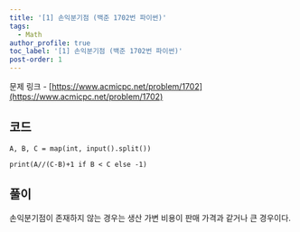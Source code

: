 ```yaml
---
title: '[1] 손익분기점 (백준 1702번 파이썬)'
tags:
  - Math
author_profile: true
toc_label: '[1] 손익분기점 (백준 1702번 파이썬)'
post-order: 1
---
```


문제 링크 - [https://www.acmicpc.net/problem/1702](https://www.acmicpc.net/problem/1702)


## 코드
```python::lineons
A, B, C = map(int, input().split())

print(A//(C-B)+1 if B < C else -1)
```

## 풀이
손익분기점이 존재하지 않는 경우는 생산 가변 비용이 판매 가격과 같거나 큰 경우이다.
